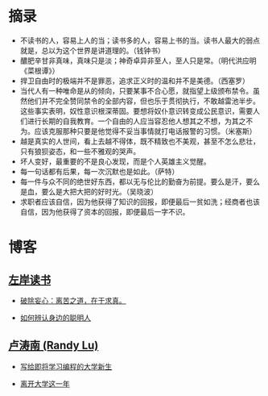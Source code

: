 # 摘录

- 不读书的人，容易上人的当；读书多的人，容易上书的当。读书人最大的弱点就是，总以为这个世界是讲道理的。（钱钟书）
- 醲肥辛甘非真味，真味只是淡；神奇卓异非至人，至人只是常。（明代洪应明《菜根谭》）
- 捍卫自由时的极端并不是罪恶，追求正义时的温和并不是美德。（西塞罗）
- 当代人有一种唯命是从的倾向，只要某事不合心愿，就指望上级颁布禁令。虽然他们并不完全赞同禁令的全部内容，但也乐于贯彻执行，不敢越雷池半步。这些事实表明，奴性意识根深蒂固。要想将奴仆意识转变成公民意识，需要人们进行长期的自我教育。一个自由的人应当容忍他人想其之不想，为其之不为。应该克服那种只要是他觉得不妥当事情就打电话报警的习惯。（米塞斯）
- 越是真实的人世间，看上去越不得体，既不精致也不美观，甚至不怎么悲壮，只有狼狈姿态，和一些不雅观的哭声。
- 坏人变好，最重要的不是良心发现，而是个人英雄主义觉醒。
- 每一句话都有后果，每一次沉默也是如此。（萨特）
- 每一件与众不同的绝世好东西，都以无与伦比的勤奋为前提。要么是汗，要么是血，要么是大把大把的好时光。（吴晓波）
- 求职者应该自信，因为他获得了知识的回报，即便最后一贫如洗；经商者也该自信，因为他获得了资本的回报，即便最后一字不识。

# 博客

## [左岸读书](http://www.zreading.cn/)

- [破除妄心：离苦之道，在于求真。](http://www.zreading.cn/archives/8769.html)

- [如何辨认身边的聪明人](http://www.zreading.cn/archives/8801.html)

## [卢涛南 (Randy Lu)](https://lutaonan.com/blog/)

- [写给即将学习编程的大学新生](https://lutaonan.com/blog/note-to-new-programming-students/)

- [离开大学这一年](https://lutaonan.com/blog/one-year-after-dropping-out-of-school/)
